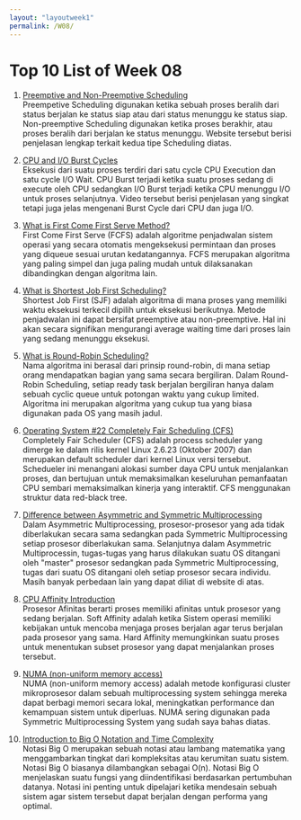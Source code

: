 ```yaml
---
layout: "layoutweek1"
permalink: /W08/
---
```


# Top 10 List of Week 08

1. [Preemptive and Non-Preemptive Scheduling](https://www.geeksforgeeks.org/preemptive-and-non-preemptive-scheduling/)<br>
Preempetive Scheduling digunakan ketika sebuah proses beralih dari status berjalan ke status siap atau dari status menunggu ke status siap. Non-preemptive Scheduling digunakan ketika proses berakhir, atau proses beralih dari berjalan ke status menunggu. Website tersebut berisi penjelasan lengkap terkait kedua tipe Scheduling diatas.

2. [CPU and I/O Burst Cycles](https://youtu.be/pVzb3TUcDLo)<br>
Eksekusi dari suatu proses terdiri dari satu cycle CPU Execution dan satu cycle I/O Wait. CPU Burst terjadi ketika suatu proses sedang di execute oleh CPU sedangkan I/O Burst terjadi ketika CPU menunggu I/O untuk proses selanjutnya. Video tersebut berisi penjelasan yang singkat tetapi juga jelas mengenani Burst Cycle dari CPU dan juga I/O.

3. [What is First Come First Serve Method?](https://www.guru99.com/fcfs-scheduling.html)<br>
First Come First Serve (FCFS) adalah algoritme penjadwalan sistem operasi yang secara otomatis mengeksekusi permintaan dan proses yang diqueue sesuai urutan kedatangannya. FCFS merupakan algoritma yang paling simpel dan juga paling mudah untuk dilaksanakan dibandingkan dengan algoritma lain. 

4. [What is Shortest Job First Scheduling?](https://www.guru99.com/shortest-job-first-sjf-scheduling.html)<br>
Shortest Job First (SJF) adalah algoritma di mana proses yang memiliki waktu eksekusi terkecil dipilih untuk eksekusi berikutnya. Metode penjadwalan ini dapat bersifat preemptive atau non-preemptive. Hal ini akan secara signifikan mengurangi average waiting time dari proses lain yang sedang menunggu eksekusi.

5. [What is Round-Robin Scheduling?](https://www.guru99.com/round-robin-scheduling-example.html)<br>
Nama algoritma ini berasal dari prinsip round-robin, di mana setiap orang mendapatkan bagian yang sama secara bergiliran. Dalam Round-Robin Scheduling, setiap ready task berjalan bergiliran hanya dalam sebuah cyclic queue untuk potongan waktu yang cukup limited. Algoritma ini merupakan algoritma yang cukup tua yang biasa digunakan pada OS yang masih jadul.

6. [Operating System #22 Completely Fair Scheduling (CFS)](https://youtu.be/scfDOof9pww)<br>
Completely Fair Scheduler (CFS) adalah process scheduler yang dimerge ke dalam rilis kernel Linux 2.6.23 (Oktober 2007) dan merupakan default scheduler dari kernel Linux versi tersebut. Schedueler ini menangani alokasi sumber daya CPU untuk menjalankan proses, dan bertujuan untuk memaksimalkan keseluruhan pemanfaatan CPU sembari memaksimalkan kinerja yang interaktif. CFS menggunakan struktur data red-black tree. 

7. [Difference between Asymmetric and Symmetric Multiprocessing](https://www.geeksforgeeks.org/difference-between-asymmetric-and-symmetric-multiprocessing/)<br>
Dalam Asymmetric Multiprocessing, prosesor-prosesor yang ada tidak diberlakukan secara sama sedangkan pada Symmetric Multiprocessing setiap prosesor diberlakukan sama. Selanjutnya dalam Asymmetric Multiprocessin, tugas-tugas yang harus dilakukan suatu OS ditangani oleh "master" prosesor sedangkan pada Symmetric Multiprocessing, tugas dari suatu OS ditangani oleh setiap prosesor secara individu. Masih banyak perbedaan lain yang dapat diliat di website di atas. 

8. [CPU Affinity Introduction](https://www.how-hard-can-it.be/cpu-affinity-introduction/)<br>
Prosesor Afinitas berarti proses memiliki afinitas untuk prosesor yang sedang berjalan. Soft Affinity adalah ketika Sistem operasi memiliki kebijakan untuk mencoba menjaga proses berjalan agar terus berjalan pada prosesor yang sama. Hard Affinity memungkinkan suatu proses untuk menentukan subset prosesor yang dapat menjalankan proses tersebut. 

9. [NUMA (non-uniform memory access)](https://whatis.techtarget.com/definition/NUMA-non-uniform-memory-access)<br>
NUMA (non-uniform memory access) adalah metode konfigurasi cluster mikroprosesor dalam sebuah multiprocessing system sehingga mereka dapat berbagi memori secara lokal, meningkatkan performance dan kemampuan sistem untuk diperluas. NUMA sering digunakan pada Symmetric Multiprocessing System yang sudah saya bahas diatas. 

10. [Introduction to Big O Notation and Time Complexity](https://youtu.be/D6xkbGLQesk)<br>
Notasi Big O merupakan sebuah notasi atau lambang matematika yang menggambarkan tingkat dari kompleksitas atau kerumitan suatu sistem. Notasi Big O biasanya dilambangkan sebagai O(n). Notasi Big O menjelaskan suatu fungsi yang diindentifikasi berdasarkan pertumbuhan datanya. Notasi ini penting untuk dipelajari ketika mendesain sebuah sistem agar sistem tersebut dapat berjalan dengan performa yang optimal. 